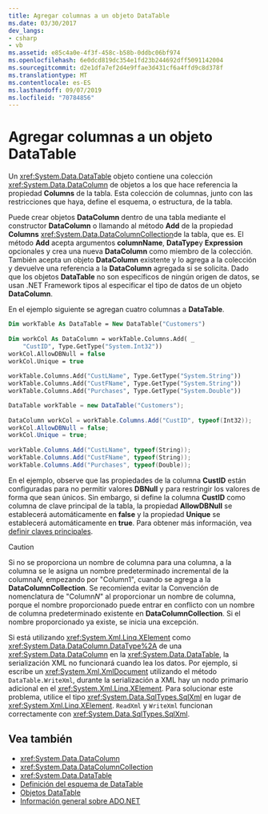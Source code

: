 ```yaml
---
title: Agregar columnas a un objeto DataTable
ms.date: 03/30/2017
dev_langs:
- csharp
- vb
ms.assetid: e85c4a0e-4f3f-458c-b58b-0ddbc06bf974
ms.openlocfilehash: 6e0dcd819dc354e1fd23b244692dff5091142004
ms.sourcegitcommit: d2e1dfa7ef2d4e9ffae3d431cf6a4ffd9c8d378f
ms.translationtype: MT
ms.contentlocale: es-ES
ms.lasthandoff: 09/07/2019
ms.locfileid: "70784856"
---
```

# <a name="adding-columns-to-a-datatable"></a>Agregar columnas a un objeto DataTable
Un <xref:System.Data.DataTable> objeto contiene una colección <xref:System.Data.DataColumn> de objetos a los que hace referencia la propiedad **Columns** de la tabla. Esta colección de columnas, junto con las restricciones que haya, define el esquema, o estructura, de la tabla.  
  
 Puede crear objetos **DataColumn** dentro de una tabla mediante el constructor **DataColumn** o llamando al método **Add** de la propiedad **Columns** <xref:System.Data.DataColumnCollection>de la tabla, que es. El método **Add** acepta argumentos **columnName**, **DataType**y **Expression** opcionales y crea una nueva **DataColumn** como miembro de la colección. También acepta un objeto **DataColumn** existente y lo agrega a la colección y devuelve una referencia a la **DataColumn** agregada si se solicita. Dado que los objetos **DataTable** no son específicos de ningún origen de datos, se usan .NET Framework tipos al especificar el tipo de datos de un objeto **DataColumn**.  
  
 En el ejemplo siguiente se agregan cuatro columnas a **DataTable**.  
  
```vb  
Dim workTable As DataTable = New DataTable("Customers")  
  
Dim workCol As DataColumn = workTable.Columns.Add( _  
    "CustID", Type.GetType("System.Int32"))  
workCol.AllowDBNull = false  
workCol.Unique = true  
  
workTable.Columns.Add("CustLName", Type.GetType("System.String"))  
workTable.Columns.Add("CustFName", Type.GetType("System.String"))  
workTable.Columns.Add("Purchases", Type.GetType("System.Double"))  
```  
  
```csharp  
DataTable workTable = new DataTable("Customers");  
  
DataColumn workCol = workTable.Columns.Add("CustID", typeof(Int32));  
workCol.AllowDBNull = false;  
workCol.Unique = true;  
  
workTable.Columns.Add("CustLName", typeof(String));  
workTable.Columns.Add("CustFName", typeof(String));  
workTable.Columns.Add("Purchases", typeof(Double));  
```  
  
 En el ejemplo, observe que las propiedades de la columna **CustID** están configuradas para no permitir valores **DBNull** y para restringir los valores de forma que sean únicos. Sin embargo, si define la columna **CustID** como columna de clave principal de la tabla, la propiedad **AllowDBNull** se establecerá automáticamente en **false** y la propiedad **Unique** se establecerá automáticamente en **true**. Para obtener más información, vea [definir claves principales](defining-primary-keys.md).  
  
> [!CAUTION]
> Si no se proporciona un nombre de columna para una columna, a la columna se le asigna un nombre predeterminado incremental de la columna*N,* empezando por "Column1", cuando se agrega a la **DataColumnCollection**. Se recomienda evitar la Convención de nomenclatura de "Column*N*" al proporcionar un nombre de columna, porque el nombre proporcionado puede entrar en conflicto con un nombre de columna predeterminado existente en **DataColumnCollection**. Si el nombre proporcionado ya existe, se inicia una excepción.  
  
 Si está utilizando <xref:System.Xml.Linq.XElement> como <xref:System.Data.DataColumn.DataType%2A> de una <xref:System.Data.DataColumn> en la <xref:System.Data.DataTable>, la serialización XML no funcionará cuando lea los datos. Por ejemplo, si escribe un <xref:System.Xml.XmlDocument> utilizando el método `DataTable.WriteXml`, durante la serialización a XML hay un nodo primario adicional en el <xref:System.Xml.Linq.XElement>. Para solucionar este problema, utilice el tipo <xref:System.Data.SqlTypes.SqlXml> en lugar de <xref:System.Xml.Linq.XElement>. `ReadXml` y `WriteXml` funcionan correctamente con <xref:System.Data.SqlTypes.SqlXml>.  
  
## <a name="see-also"></a>Vea también

- <xref:System.Data.DataColumn>
- <xref:System.Data.DataColumnCollection>
- <xref:System.Data.DataTable>
- [Definición del esquema de DataTable](datatable-schema-definition.md)
- [Objetos DataTable](datatables.md)
- [Información general sobre ADO.NET](../ado-net-overview.md)

